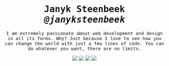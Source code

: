   <h1 align="center">
    <samp>
      Janyk Steenbeek <em>@janyksteenbeek</em>
      </samp>
    </h1>
<p align="center">
    <samp>I am extremely passionate about web development and design in all its forms. Why? Just because I love to see how you can change the world with just a few lines of code. You can do whatever you want, there are no limits.</samp>
</p>
<p align="center">
    <a href="https://www.janyksteenbeek.nl/?utm_source=linkedin&utm_medium=readmebtn&utm_campaign=personal"><img src="https://img.shields.io/static/v1?label=&style=for-the-badge&message=janyksteenbeek.nl&color=yellow"></a>
    <a href="https://www.twitter.com/janyksteenbeek"><img src="https://img.shields.io/badge/twitter-blue?style=for-the-badge&logo=twitter"></a>
    <a href="https://www.linkedin.com/in/janyksteenbeek"><img src="https://img.shields.io/badge/linkedin-blue?style=for-the-badge&logo=linkedin"></a>
    <a href="https://www.instagram.com/janyk"><img src="https://img.shields.io/badge/instagram-blue?style=for-the-badge&logo=instagram"></a>
</p>
